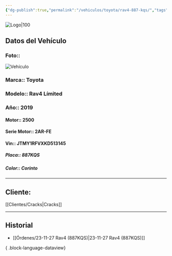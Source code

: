 ```yaml
---
{"dg-publish":true,"permalink":"/vehiculos/toyota/rav4-887-kqs/","tags":["Toyota"]}
---
```


![Logo|100](http://drive.google.com/uc?export=view&id=137fl3TIZ0-PU8b-Pt0bsjclwHub_u78G)

## Datos del Vehículo 
### Foto:: 
![Vehículo](http://drive.google.com/uc?export=view&id=1KvrtAdB8FEv2st3cIsSwML9ZoYxy-9F7)

### Marca:: Toyota 
### Modelo:: Rav4 Límited
### Año:: 2019
#### Motor:: 2500
#### Serie Motor:: 2AR-FE
#### Vin:: JTMY1RFVXKD513145
##### Placa:: 887KQS
##### Color:: Corinto
---

## Cliente:

[[Clientes/Cracks\|Cracks]]

---

## Historial

- [[Órdenes/23-11-27 Rav4 (887KQS)\|23-11-27 Rav4 (887KQS)]]

{ .block-language-dataview} 